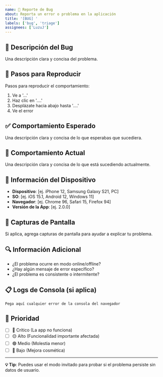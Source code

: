 ```yaml
---
name: 🐛 Reporte de Bug
about: Reporta un error o problema en la aplicación
title: '[BUG] '
labels: ['bug', 'triage']
assignees: ['LuzuJ']
---
```


## 🐛 **Descripción del Bug**
Una descripción clara y concisa del problema.

## 🔄 **Pasos para Reproducir**
Pasos para reproducir el comportamiento:
1. Ve a '...'
2. Haz clic en '....'
3. Desplázate hacia abajo hasta '....'
4. Ve el error

## ✅ **Comportamiento Esperado**
Una descripción clara y concisa de lo que esperabas que sucediera.

## 🚫 **Comportamiento Actual**
Una descripción clara y concisa de lo que está sucediendo actualmente.

## 📱 **Información del Dispositivo**
- **Dispositivo**: [ej. iPhone 12, Samsung Galaxy S21, PC]
- **SO**: [ej. iOS 15.1, Android 12, Windows 11]
- **Navegador**: [ej. Chrome 96, Safari 15, Firefox 94]
- **Versión de la App**: [ej. 2.0.0]

## 📸 **Capturas de Pantalla**
Si aplica, agrega capturas de pantalla para ayudar a explicar tu problema.

## 🔍 **Información Adicional**
- ¿El problema ocurre en modo online/offline?
- ¿Hay algún mensaje de error específico?
- ¿El problema es consistente o intermitente?

## 📋 **Logs de Consola** (si aplica)
```
Pega aquí cualquier error de la consola del navegador
```

## 🎯 **Prioridad**
- [ ] 🔴 Crítico (La app no funciona)
- [ ] 🟡 Alto (Funcionalidad importante afectada)
- [ ] 🟢 Medio (Molestia menor)
- [ ] 🔵 Bajo (Mejora cosmética)

---
**💡 Tip**: Puedes usar el modo invitado para probar si el problema persiste sin datos de usuario.
